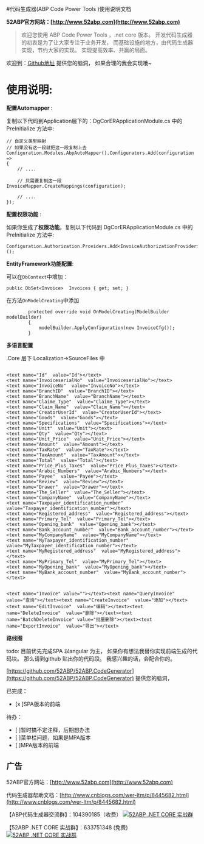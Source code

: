 
#代码生成器(ABP Code Power Tools )使用说明文档

**52ABP官方网站：[http://www.52abp.com](http://www.52abp.com)**

>欢迎您使用 ABP Code Power Tools ，.net core 版本。
开发代码生成器的初衷是为了让大家专注于业务开发，
而基础设施的地方，由代码生成器实现，节约大家的实现。
实现提高效率、共赢的局面。

欢迎到：[Github地址](https://github.com/52ABP/52ABP.CodeGenerator) 提供您的脑洞，
如果合理的我会实现哦~

# 使用说明:

**配置Automapper** :

复制以下代码到Application层下的：DgCorERApplicationModule.cs
中的 PreInitialize 方法中:

```
// 自定义类型映射
// 如果没有这一段就把这一段复制上去
Configuration.Modules.AbpAutoMapper().Configurators.Add(configuration =>
{
    // ....

    // 只需要复制这一段
InvoiceMapper.CreateMappings(configuration);

    // ....
});

```

**配置权限功能**  :

如果你生成了**权限功能**。复制以下代码到 DgCorERApplicationModule.cs
中的 PreInitialize 方法中:

```
Configuration.Authorization.Providers.Add<InvoiceAuthorizationProvider>();

```

**EntityFramework功能配置**:

可以在```DbContext```中增加：

 ```
public DbSet<Invoice>  Invoices { get; set; }

 ```

在方法```OnModelCreating```中添加

```
        protected override void OnModelCreating(ModelBuilder modelBuilder)
        {
            modelBuilder.ApplyConfiguration(new InvoiceCfg());
        }

```


**多语言配置**  

.Core 层下 Localization->SourceFiles 中

```

<text name="Id"  value="Id"></text>
<text name="InvoiceserialNo"  value="InvoiceserialNo"></text>
<text name="InvoiceNo"  value="InvoiceNo"></text>
<text name="BranchID"  value="BranchID"></text>
<text name="BranchName"  value="BranchName"></text>
<text name="Claime_Type"  value="Claime_Type"></text>
<text name="Claim_Name"  value="Claim_Name"></text>
<text name="CreatorUserId"  value="CreatorUserId"></text>
<text name="Goods"  value="Goods"></text>
<text name="Specifications"  value="Specifications"></text>
<text name="Unit"  value="Unit"></text>
<text name="Qty"  value="Qty"></text>
<text name="Unit_Price"  value="Unit_Price"></text>
<text name="Amount"  value="Amount"></text>
<text name="TaxRate"  value="TaxRate"></text>
<text name="TaxAmount"  value="TaxAmount"></text>
<text name="Total"  value="Total"></text>
<text name="Price_Plus_Taxes"  value="Price_Plus_Taxes"></text>
<text name="Arabic_Numbers"  value="Arabic_Numbers"></text>
<text name="Payee"  value="Payee"></text>
<text name="Review"  value="Review"></text>
<text name="Drawer"  value="Drawer"></text>
<text name="The_Seller"  value="The_Seller"></text>
<text name="CompanyName"  value="CompanyName"></text>
<text name="Taxpayer_identification_number"  value="Taxpayer_identification_number"></text>
<text name="Registered_address"  value="Registered_address"></text>
<text name="Primary_Tel"  value="Primary_Tel"></text>
<text name="Opening_bank"  value="Opening_bank"></text>
<text name="Bank_account_number"  value="Bank_account_number"></text>
<text name="MyCompanyName"  value="MyCompanyName"></text>
<text name="MyTaxpayer_identification_number"  value="MyTaxpayer_identification_number"></text>
<text name="MyRegistered_address"  value="MyRegistered_address"></text>
<text name="MyPrimary_Tel"  value="MyPrimary_Tel"></text>
<text name="MyOpening_bank"  value="MyOpening_bank"></text>
<text name="MyBank_account_number"  value="MyBank_account_number"></text>


<text name="Invoice" value=""></text><text name="QueryInvoice"  value="查询"></text><text name="CreateInvoice"  value="添加"></text><text name="EditInvoice"  value="编辑"></text><text name="DeleteInvoice"  value="删除"></text><text name="BatchDeleteInvoice" value="批量删除"></text><text name="ExportInvoice"  value="导出"></text>                             

```




 **路线图**

todo: 目前优先完成SPA 以angular 为主，
如果你有想法我替你实现前端生成的代码块。
那么请到github 贴出你的代码段。
我感兴趣的话，会配合你的。

[https://github.com/52ABP/52ABP.CodeGenerator](https://github.com/52ABP/52ABP.CodeGenerator) 提供您的脑洞，

已完成：
- [x ]SPA版本的前端

待办：
- [ ]暂时搞不定注释，后期想办法
- [ ]菜单栏问题，如果是MPA版本
- [ ]MPA版本的前端
## 广告

52ABP官方网站：[http://www.52abp.com](http://www.52abp.com)

代码生成器帮助文档：[http://www.cnblogs.com/wer-ltm/p/8445682.html](http://www.cnblogs.com/wer-ltm/p/8445682.html)

【ABP代码生成器交流群】：104390185（收费）
[![52ABP .NET CORE 实战群](http://pub.idqqimg.com/wpa/images/group.png)](http://shang.qq.com/wpa/qunwpa?idkey=3f301fa3101d3201c391aba77803b523fcc53e59d0c68e6eeb9a79336c366d92)

【52ABP .NET CORE 实战群】：633751348 (免费)
[![52ABP .NET CORE 实战群](http://pub.idqqimg.com/wpa/images/group.png)](https://jq.qq.com/?_wv=1027&k=5pWtBvu)
